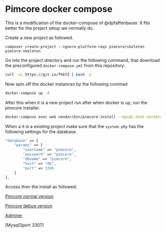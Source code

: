 # Pimcore docker compose

This is a modification of the docker-compose of @dpfaffenbauer. It fits better for the project setup we normally do.

Create a new project as followed.
```
composer create-project --ignore-platform-reqs pimcore/skeleton pimcore-skeleton 
```

Go into the project directory and run the following command, that download the preconfigured ``docker-compose.yml`` from this repository:

```bash
curl -sL https://git.io/fhkYZ | bash -s
```
Now spin off the docker instances by the following commad
```bash
docker-compose up -d
```

After this when it is a new project run after when docker is up, run the pimcore installer.
```bash
docker-compose exec web vendor/bin/pimcore-install --mysql-host-socket=db
```

When a it is a existing project make sure that the ``system.php`` has the following settings for the database.
```php
"database" => [
    "params" => [
        "username" => "pimcore",
        "password" => "pimcore",
        "dbname" => "pimcore",
        "host" => "db",
        "port" => 3306
    ]
],
```
Access then the install as followed:

[Pimcore normal version](http://localhost:8000)

[Pimcore debug version](http://localhost:8080)

[Adminer](http://localhost:2002)

[Mysql][port 3307]
